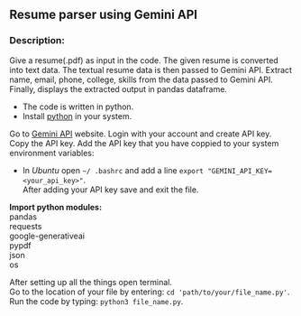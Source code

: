 ## Resume parser using Gemini API
### Description:
Give a resume(.pdf) as input in the code. The given resume is converted into text data. The textual resume data is then passed to Gemini API. Extract name, email, phone, college, skills from the data passed to Gemini API. Finally, displays the extracted output in pandas dataframe.

- The code is written in python.
- Install [python](https://www.python.org) in your system.

Go to [Gemini API](https://ai.google.dev/) website. Login with your account and create API key.  
Copy the API key. Add the API key that you have coppied to your system environment variables:  
- In *Ubuntu* open ``~/ .bashrc`` and add a line ``export "GEMINI_API_KEY=<your_api_key>"``.  
After adding your API key save and exit the file.

**Import python modules:**  
pandas  
requests  
google-generativeai  
pypdf  
json  
os

After setting up all the things open terminal.  
Go to the location of your file by entering: ``cd 'path/to/your/file_name.py'``.  
Run the code by typing: ``python3 file_name.py``.
